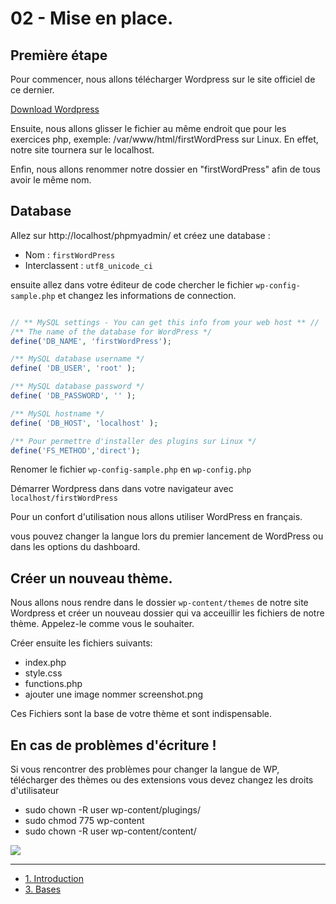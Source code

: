 # 02 - Mise en place.

## Première étape

Pour commencer, nous allons télécharger Wordpress sur le site officiel de ce dernier.

[Download Wordpress](https://wordpress.org/download/)

Ensuite, nous allons glisser le fichier au même endroit que pour les exercices php, exemple: /var/www/html/firstWordPress sur Linux. En effet, notre site tournera sur le localhost.

Enfin, nous allons renommer notre dossier en "firstWordPress" afin de tous avoir le même nom.

## Database 

Allez sur http://localhost/phpmyadmin/ et créez une database :

- Nom : `firstWordPress`
- Interclassent : `utf8_unicode_ci`

ensuite allez dans votre éditeur de code chercher le fichier `wp-config-sample.php` et changez les informations de connection.

```PHP

// ** MySQL settings - You can get this info from your web host ** //
/** The name of the database for WordPress */
define('DB_NAME', 'firstWordPress');

/** MySQL database username */
define( 'DB_USER', 'root' );

/** MySQL database password */
define( 'DB_PASSWORD', '' );

/** MySQL hostname */
define( 'DB_HOST', 'localhost' );

/** Pour permettre d'installer des plugins sur Linux */
define('FS_METHOD','direct');


```
Renomer le fichier `wp-config-sample.php` en `wp-config.php`

Démarrer Wordpress dans dans votre navigateur avec `localhost/firstWordPress`

Pour un confort d'utilisation nous allons utiliser WordPress en français.

vous pouvez changer la langue lors du premier lancement de WordPress ou dans les options du dashboard.

## Créer un nouveau thème.

Nous allons nous rendre dans le dossier `wp-content/themes` de notre site Wordpress et créer un nouveau dossier qui va acceuillir les fichiers de notre thème. Appelez-le comme vous le souhaiter.

Créer ensuite les fichiers suivants: 
- index.php
- style.css
- functions.php
- ajouter une image nommer screenshot.png

Ces Fichiers sont la base de votre thème et sont indispensable.


## En cas de problèmes d'écriture !

Si vous rencontrer des problèmes pour changer la langue de WP, télécharger des thèmes ou des extensions vous devez changez les droits d'utilisateur

- sudo chown -R user wp-content/plugings/
- sudo chmod 775 wp-content
- sudo chown -R user wp-content/content/

![](https://media.giphy.com/media/l4FATJpd4LWgeruTK/giphy.gif)

---

- [1. Introduction](./01-Introduction.md)
- [3. Bases](./03-Bases.md)
